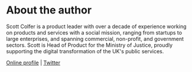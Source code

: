 # About the author

Scott Colfer is a product leader with over a decade of experience working on products and services with a social mission, ranging from startups to large enterprises, and spanning commercial, non-profit, and government sectors. Scott is Head of Product for the Ministry of Justice, proudly supporting the digital transformation of the UK's public services.

[Online profile](http://scottcolfer.com/) | [Twitter](https://twitter.com/scottcolfer)
